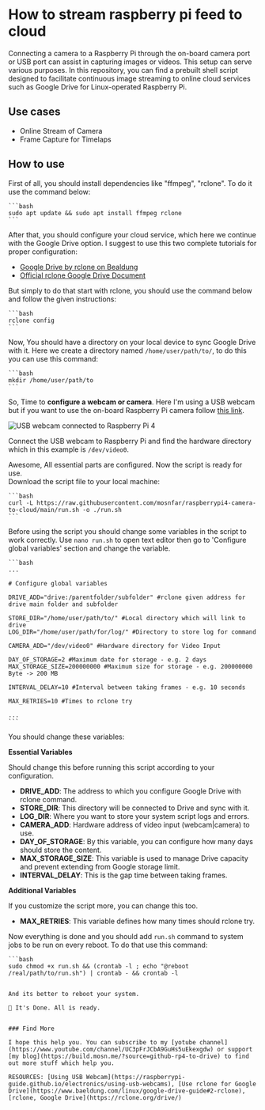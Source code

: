 # How to stream raspberry pi feed to cloud

Connecting a camera to a Raspberry Pi through the on-board camera port or USB port can assist in capturing images or videos. This setup can serve various purposes. In this repository, you can find a prebuilt shell script designed to facilitate continuous image streaming to online cloud services such as Google Drive for Linux-operated Raspberry Pi.

## Use cases

- Online Stream of Camera
- Frame Capture for Timelaps

## How to use

First of all, you should install dependencies like "ffmpeg", "rclone". To do it use the command below:  

    ```bash
    sudo apt update && sudo apt install ffmpeg rclone
    ```

After that, you should configure your cloud service, which here we continue with the Google Drive option.
I suggest to use this two complete tutorials for proper configuration:  

- [Google Drive by rclone on Bealdung](https://www.baeldung.com/linux/google-drive-guide#2-rclone)
- [Official rclone Google Drive Document](https://rclone.org/drive/)

But simply to do that start with rclone, you should use the command below and follow the given instructions:  

    ```bash
    rclone config
    ```

Now, You should have a directory on your local device to sync Google Drive with it. Here we create a directory named `/home/user/path/to/`, to do this you can use this command:

    ```bash
    mkdir /home/user/path/to
    ```

So, Time to **configure a webcam or camera**. Here I'm using a USB webcam but if you want to use the on-board Raspberry Pi camera follow [this link](https://www.codeinsideout.com/blog/pi/set-up-camera/#record-h264-video).  

![USB webcam connected to Raspberry Pi 4](/assets/images/webcam-to-rp4.png "USB webcam connected to Pi 4")

Connect the USB webcam to Raspberry Pi and find the hardware directory which in this example is `/dev/video0`.

Awesome, All essential parts are configured. Now the script is ready for use.  
Download the script file to your local machine:

    ```bash
    curl -L https://raw.githubusercontent.com/mosnfar/raspberrypi4-camera-to-cloud/main/run.sh -o ./run.sh
    ```

Before using the script you should change some variables in the script to work correctly. Use `nano run.sh` to open text editor then go to 'Configure global variables' section and change the variable.

    ```bash
    ...

    # Configure global variables

    DRIVE_ADD="drive:/parentfolder/subfolder" #rclone given address for drive main folder and subfolder

    STORE_DIR="/home/user/path/to/" #Local directory which will link to drive
    LOG_DIR="/home/user/path/for/log/" #Directory to store log for command

    CAMERA_ADD="/dev/video0" #Hardware directory for Video Input

    DAY_OF_STORAGE=2 #Maximum date for storage - e.g. 2 days
    MAX_STORAGE_SIZE=200000000 #Maximum size for storage - e.g. 200000000 Byte -> 200 MB

    INTERVAL_DELAY=10 #Interval between taking frames - e.g. 10 seconds

    MAX_RETRIES=10 #Times to rclone try

    ...
    ```

You should change these variables:

**Essential Variables**

Should change this before running this script according to your configuration.  

- **DRIVE_ADD**: The address to which you configure Google Drive with rclone command.
- **STORE_DIR**: This directory will be connected to Drive and sync with it.
- **LOG_DIR**: Where you want to store your system script logs and errors.
- **CAMERA_ADD**: Hardware address of video input (webcam|camera) to use.
- **DAY_OF_STORAGE**: By this variable, you can configure how many days should store the content.
- **MAX_STORAGE_SIZE**: This variable is used to manage Drive capacity and prevent extending from Google storage limit.
- **INTERVAL_DELAY**: This is the gap time between taking frames.

**Additional Variables**

If you customize the script more, you can change this too.

- **MAX_RETRIES**: This variable defines how many times should rclone try.  

Now everything is done and you should add `run.sh` command to system jobs to be run on every reboot. To do that use this command:

    ```bash
    sudo chmod +x run.sh && (crontab -l ; echo "@reboot /real/path/to/run.sh") | crontab - && crontab -l
   ``` 

And its better to reboot your system.

🎉 It's Done. All is ready.


### Find More

I hope this help you. You can subscribe to my [yotube channel](https://www.youtube.com/channel/UC3pFrJCbA9GuHs5uEkexgdw) or support [my blog](https://build.mosn.me/?source=github-rp4-to-drive) to find out more stuff which help you.  

RESOURCES: [Using USB Webcam](https://raspberrypi-guide.github.io/electronics/using-usb-webcams), [Use rclone for Google Drive](https://www.baeldung.com/linux/google-drive-guide#2-rclone), [rclone, Google Drive](https://rclone.org/drive/)